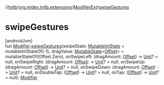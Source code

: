 //[tvlib](../../../index.md)/[org.mjdev.tvlib.extensions](../index.md)/[ModifierExt](index.md)/[swipeGestures](swipe-gestures.md)

# swipeGestures

[androidJvm]\
fun [Modifier](https://developer.android.com/reference/kotlin/androidx/compose/ui/Modifier.html).[swipeGestures](swipe-gestures.md)(swipeState: [MutableIntState](https://developer.android.com/reference/kotlin/androidx/compose/runtime/MutableIntState.html) = mutableIntStateOf(-1), dragValue: [MutableState](https://developer.android.com/reference/kotlin/androidx/compose/runtime/MutableState.html)&lt;[Offset](https://developer.android.com/reference/kotlin/androidx/compose/ui/geometry/Offset.html)&gt; = mutableStateOf(Offset.Zero), onSwipeLeft: (dragAmount: [Offset](https://developer.android.com/reference/kotlin/androidx/compose/ui/geometry/Offset.html)) -&gt; [Unit](https://kotlinlang.org/api/latest/jvm/stdlib/kotlin/-unit/index.html)? = null, onSwipeRight: (dragAmount: [Offset](https://developer.android.com/reference/kotlin/androidx/compose/ui/geometry/Offset.html)) -&gt; [Unit](https://kotlinlang.org/api/latest/jvm/stdlib/kotlin/-unit/index.html)? = null, onSwipeUp: (dragAmount: [Offset](https://developer.android.com/reference/kotlin/androidx/compose/ui/geometry/Offset.html)) -&gt; [Unit](https://kotlinlang.org/api/latest/jvm/stdlib/kotlin/-unit/index.html)? = null, onSwipeDown: (dragAmount: [Offset](https://developer.android.com/reference/kotlin/androidx/compose/ui/geometry/Offset.html)) -&gt; [Unit](https://kotlinlang.org/api/latest/jvm/stdlib/kotlin/-unit/index.html)? = null, onDoubleTap: ([Offset](https://developer.android.com/reference/kotlin/androidx/compose/ui/geometry/Offset.html)) -&gt; [Unit](https://kotlinlang.org/api/latest/jvm/stdlib/kotlin/-unit/index.html)? = null, onTap: ([Offset](https://developer.android.com/reference/kotlin/androidx/compose/ui/geometry/Offset.html)) -&gt; [Unit](https://kotlinlang.org/api/latest/jvm/stdlib/kotlin/-unit/index.html)? = null): [Modifier](https://developer.android.com/reference/kotlin/androidx/compose/ui/Modifier.html)
